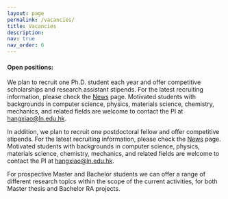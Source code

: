 ```yaml
---
layout: page
permalink: /vacancies/
title: Vacancies
description: 
nav: true
nav_order: 6
---
```


#### **Open positions**:

We plan to recruit one Ph.D. student each year and offer competitive scholarships and research assistant stipends. For the latest recruiting information, please check the [News](http://xiaohang007.github.io/news/announcement_1/) page. Motivated students with backgrounds in computer science, physics, materials science, chemistry, mechanics, and related fields are welcome to contact the PI at <hangxiao@ln.edu.hk>.

In addition, we plan to recruit one postdoctoral fellow and offer competitive stipends. For the latest recruiting information, please check the [News](http://xiaohang007.github.io/news/announcement_2/) page. Motivated students with backgrounds in computer science, physics, materials science, chemistry, mechanics, and related fields are welcome to contact the PI at <hangxiao@ln.edu.hk>.

For prospective Master and Bachelor students we can offer a range of different research topics within the scope of the current activities, for both Master thesis and Bachelor RA projects.
